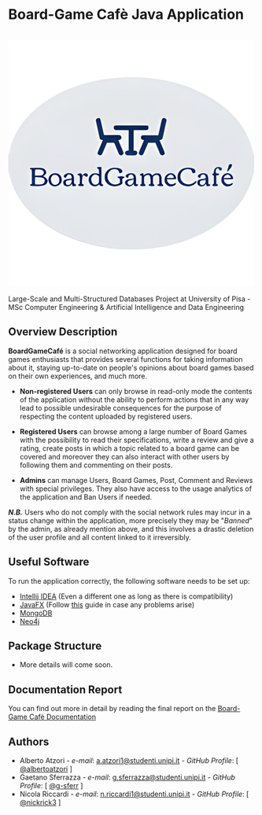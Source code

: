 
# Board-Game Cafè Java Application

&nbsp;&nbsp;&nbsp;&nbsp;&nbsp;&nbsp;&nbsp;&nbsp;&nbsp;&nbsp;&nbsp;&nbsp;&nbsp;&nbsp; ![alt text](https://github.com/g-sferr/BoardGame-Cafe_App/blob/g.sferr/src/main/resources/logo.png)

Large-Scale and Multi-Structured Databases Project at University of Pisa - MSc Computer Engineering & Artificial Intelligence and Data Engineering

## Overview Description

**BoardGameCafé** is a social networking application designed for board games enthusiasts that provides several functions
for taking information about it, staying up-to-date on people's opinions about board games based on their own experiences,
and much more.

* **Non-registered Users** can only browse in read-only mode the contents of the application without the ability to perform
actions that in any way lead to possible undesirable consequences for the purpose of respecting the content uploaded by registered users.

* **Registered Users** can browse among a large number of Board Games with the possibility to read their specifications,
write a review and give a rating, create posts in which a topic related to a board game can be covered and moreover
they can also interact with other users by following them and commenting on their posts.

* **Admins** can manage Users, Board Games, Post, Comment and Reviews with special privileges.
They also have access to the usage analytics of the application and Ban Users if needed.


***N.B.***
Users who do not comply with the social network rules may incur in a status change within the application, more precisely
they may be "*Banned*" by the admin, as already mention above, and this involves a drastic deletion of the user profile and
all content linked to it irreversibly.

## Useful Software

To run the application correctly, the following software needs to be set up:

- [Intellij IDEA](https://www.jetbrains.com/idea/download/) (Even a different one as long as there is compatibility)
- [JavaFX](https://openjfx.io/)  (Follow [this](https://ashley-tharp.medium.com/solved-error-javafx-runtime-components-are-missing-and-are-required-to-run-this-application-ec4779eb796d) guide in case any problems arise)
- [MongoDB](https://www.mongodb.com/try/download/community)
- [Neo4j](https://neo4j.com/download/)

## Package Structure

 - More details will come soon.

## Documentation Report

You can find out more in detail by reading the final report on the [Board-Game Cafè Documentation](/docs/BoardGameCafe-Documentation.pdf)

## Authors

* Alberto Atzori - *e-mail*: a.atzori1@studenti.unipi.it - *GitHub Profile*: [ [@albertoatzori](https://github.com/albertoatzori) ]
* Gaetano Sferrazza - *e-mail*: g.sferrazza@studenti.unipi.it - *GitHub Profile*: [ [@g-sferr](https://github.com/g-sferr) ]
* Nicola Riccardi - *e-mail*: n.riccardi1@studenti.unipi.it - *GitHub Profile*: [ [@nickrick3](https://github.com/nickrick3) ]
